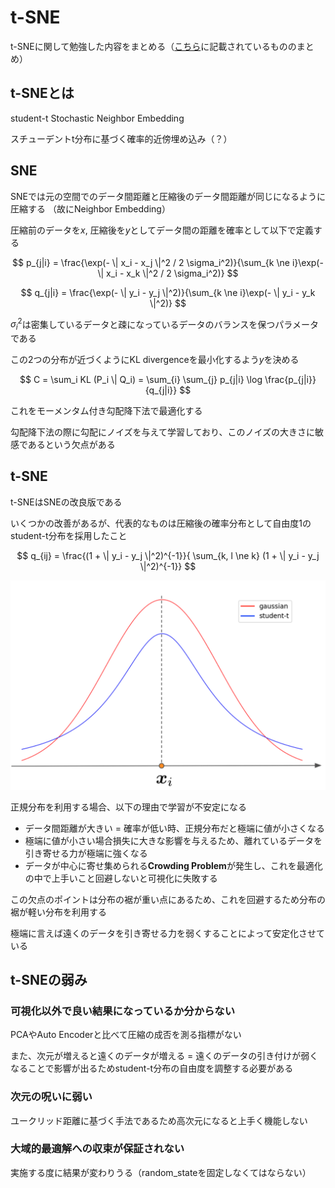 # t-SNE

t-SNEに関して勉強した内容をまとめる（[こちら](https://qiita.com/sakami/items/bb466161489771f7d2e9)に記載されているもののまとめ）

## t-SNEとは

student-t Stochastic Neighbor Embedding

スチューデントt分布に基づく確率的近傍埋め込み（？）

## SNE

SNEでは元の空間でのデータ間距離と圧縮後のデータ間距離が同じになるように圧縮する
（故にNeighbor Embedding）

圧縮前のデータを$x$, 圧縮後を$y$としてデータ間の距離を確率として以下で定義する

$$
p_{j|i} = \frac{\exp(- \| x_i - x_j \|^2 / 2 \sigma_i^2)}{\sum_{k \ne i}\exp(- \| x_i - x_k \|^2 / 2 \sigma_i^2)}
$$

$$
q_{j|i} = \frac{\exp(- \| y_i - y_j \|^2)}{\sum_{k \ne i}\exp(- \| y_i - y_k \|^2)}
$$

$\sigma_i^2$は密集しているデータと疎になっているデータのバランスを保つパラメータである

この2つの分布が近づくようにKL divergenceを最小化するよう$y$を決める

$$
C = \sum_i KL (P_i \| Q_i) = \sum_{i} \sum_{j} p_{j|i} \log \frac{p_{j|i}}{q_{j|i}}
$$

これをモーメンタム付き勾配降下法で最適化する

勾配降下法の際に勾配にノイズを与えて学習しており、このノイズの大きさに敏感であるという欠点がある

## t-SNE

t-SNEはSNEの改良版である

いくつかの改善があるが、代表的なものは圧縮後の確率分布として自由度1のstudent-t分布を採用したこと

$$
q_{ij} = \frac{(1 + \| y_i - y_j \|^2)^{-1}}{ \sum_{k, l \ne k} (1 + \| y_i - y_j \|^2)^{-1}}
$$

![分布図](figure.png)

正規分布を利用する場合、以下の理由で学習が不安定になる
- データ間距離が大きい = 確率が低い時、正規分布だと極端に値が小さくなる
- 極端に値が小さい場合損失に大きな影響を与えるため、離れているデータを引き寄せる力が極端に強くなる
- データが中心に寄せ集められる**Crowding Problem**が発生し、これを最適化の中で上手いこと回避しないと可視化に失敗する

この欠点のポイントは分布の裾が重い点にあるため、これを回避するため分布の裾が軽い分布を利用する

極端に言えば遠くのデータを引き寄せる力を弱くすることによって安定化させている

## t-SNEの弱み

### 可視化以外で良い結果になっているか分からない

PCAやAuto Encoderと比べて圧縮の成否を測る指標がない

また、次元が増えると遠くのデータが増える = 遠くのデータの引き付けが弱くなることで影響が出るためstudent-t分布の自由度を調整する必要がある

### 次元の呪いに弱い

ユークリッド距離に基づく手法であるため高次元になると上手く機能しない

### 大域的最適解への収束が保証されない

実施する度に結果が変わりうる（random_stateを固定しなくてはならない）